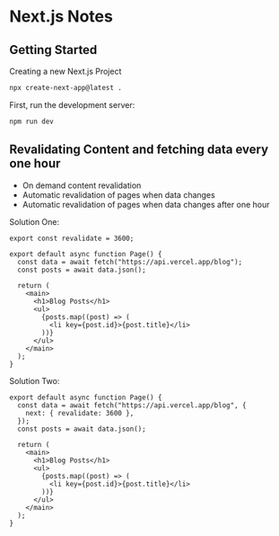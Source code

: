 # Next.js Notes

## Getting Started

Creating a new Next.js Project

```bash
npx create-next-app@latest .
```

First, run the development server:

```bash
npm run dev
```

## Revalidating Content and fetching data every one hour

- On demand content revalidation
- Automatic revalidation of pages when data changes
- Automatic revalidation of pages when data changes after one hour

Solution One:

```tsx
export const revalidate = 3600;

export default async function Page() {
  const data = await fetch("https://api.vercel.app/blog");
  const posts = await data.json();

  return (
    <main>
      <h1>Blog Posts</h1>
      <ul>
        {posts.map((post) => (
          <li key={post.id}>{post.title}</li>
        ))}
      </ul>
    </main>
  );
}
```

Solution Two:

```tsx
export default async function Page() {
  const data = await fetch("https://api.vercel.app/blog", {
    next: { revalidate: 3600 },
  });
  const posts = await data.json();

  return (
    <main>
      <h1>Blog Posts</h1>
      <ul>
        {posts.map((post) => (
          <li key={post.id}>{post.title}</li>
        ))}
      </ul>
    </main>
  );
}
```
